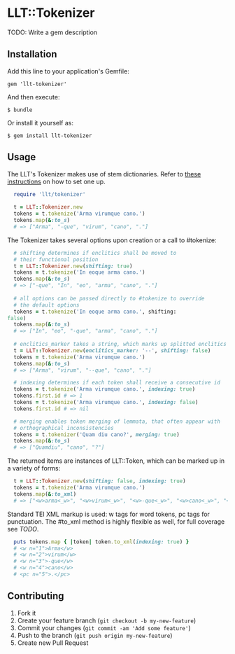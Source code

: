 # LLT::Tokenizer

TODO: Write a gem description

## Installation

Add this line to your application's Gemfile:

    gem 'llt-tokenizer'

And then execute:

    $ bundle

Or install it yourself as:

    $ gem install llt-tokenizer

## Usage

The LLT's Tokenizer makes use of stem dictionaries. Refer to [these instructions](http://github.com/latin-language-toolkit/llt-db_handler "llt-db_handler") on how to set one up.

```ruby
  require 'llt/tokenizer'
 
  t = LLT::Tokenizer.new
  tokens = t.tokenize('Arma virumque cano.')
  tokens.map(&:to_s)
  # => ["Arma", "-que", "virum", "cano", "."]
```

The Tokenizer takes several options upon creation or a call to #tokenize:

```ruby
  # shifting determines if enclitics shall be moved to
  # their functional position
  t = LLT::Tokenizer.new(shifting: true)
  tokens = t.tokenize('In eoque arma cano.')
  tokens.map(&:to_s)
  # => ["-que", "In", "eo", "arma", "cano", "."]
  
  # all options can be passed directly to #tokenize to override
  # the default options
  tokens = t.tokenize('In eoque arma cano.', shifting:
false)
  tokens.map(&:to_s)
  # => ["In", "eo", "-que", "arma", "cano", "."]
  
  # enclitics_marker takes a string, which marks up splitted enclitics
  t = LLT::Tokenizer.new(enclitics_marker: '--', shifting: false)
  tokens = t.tokenize('Arma virumque cano.')
  tokens.map(&:to_s)
  # => ["Arma", "virum", "--que", "cano", "."]

  # indexing determines if each token shall receive a consecutive id
  tokens = t.tokenize('Arma virumque cano.', indexing: true)
  tokens.first.id # => 1
  tokens = t.tokenize('Arma virumque cano.', indexing: false)
  tokens.first.id # => nil

  # merging enables token merging of lemmata, that often appear with
  # orthographical inconsistencies
  tokens = t.tokenizer('Quam diu cano?', merging: true)
  tokens.map(&:to_s)
  # => ["Quamdiu", "cano", "?"]
```

The returned items are instances of LLT::Token, which can be marked up
in a variety of forms:

```ruby
  t = LLT::Tokenizer.new(shifting: false, indexing: true)
  tokens = t.tokenize('Arma virumque cano.')
  tokens.map(&:to_xml)
  # => ["<w>arma<_w>", "<w>virum<_w>", "<w>-que<_w>", "<w>cano<_w>", "<pc>.<_pc>"]
```

Standard TEI XML markup is used: w tags for word tokens, pc tags for
punctuation. The #to_xml method is highly flexible as well, for full
coverage see _TODO_.

```ruby
  puts tokens.map { |token| token.to_xml(indexing: true) }
  # <w n="1">Arma</w>
  # <w n="2">virum</w>
  # <w n="3">-que</w>
  # <w n="4">cano</w>
  # <pc n="5">.</pc>
```


## Contributing

1. Fork it
2. Create your feature branch (`git checkout -b my-new-feature`)
3. Commit your changes (`git commit -am 'Add some feature'`)
4. Push to the branch (`git push origin my-new-feature`)
5. Create new Pull Request
